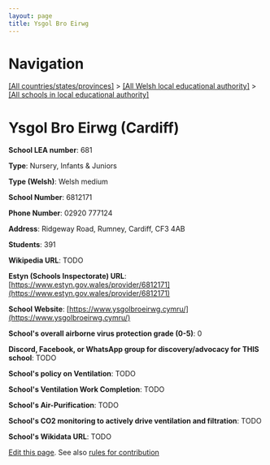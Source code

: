 ```yaml
---
layout: page
title: Ysgol Bro Eirwg
---
```

# Navigation

[[All countries/states/provinces]](../../..) > [[All Welsh local educational authority]](../..) > [[All schools in local educational authority]](..)

# Ysgol Bro Eirwg (Cardiff)

**School LEA number**: 681

**Type**: Nursery, Infants & Juniors

**Type (Welsh)**: Welsh medium

**School Number**: 6812171

**Phone Number**: 02920 777124

**Address**: Ridgeway Road, Rumney, Cardiff, CF3 4AB

**Students**: 391

**Wikipedia URL**: TODO

**Estyn (Schools Inspectorate) URL**: [https://www.estyn.gov.wales/provider/6812171](https://www.estyn.gov.wales/provider/6812171)

**School Website**: [https://www.ysgolbroeirwg.cymru/](https://www.ysgolbroeirwg.cymru/)

**School's overall airborne virus protection grade (0-5)**: 0

**Discord, Facebook, or WhatsApp group for discovery/advocacy for THIS school**: TODO

**School's policy on Ventilation**: TODO

**School's Ventilation Work Completion**: TODO

**School's Air-Purification**: TODO

**School's CO2 monitoring to actively drive ventilation and filtration**: TODO

**School's Wikidata URL**: TODO




[Edit this page](https://github.com/ventilate-schools/Wales/edit/prif/./Cardiff/Ysgol_Bro_Eirwg.md). See also [rules for contribution](../../../contribution-rules/)